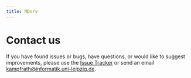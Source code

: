 ```yaml
---
title: MDsrv
---
```


# Contact us

If you have found issues or bugs, have questions, or would like to suggest improvements, please use the [Issue Tracker](https://github.com/dwiegreffe/mdsrv/issues) or send an email kampfrath@informatik.uni-leipzig.de.